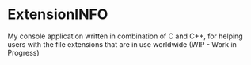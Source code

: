 # ExtensionINFO
My console application written in combination of C and C++, for helping users with the file extensions that are in use worldwide (WIP - Work in Progress)
